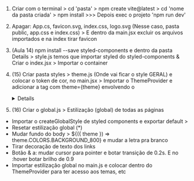 1. Criar com o terminal > cd 'pasta' > npm create vite@latest > cd 'nome da pasta criada' > npm install >>> Depois exec o projeto 'npm run dev'

2. Apagar: App.cs, favicon.svg, index.css, logo.svg (Nesse caso, pasta public, app.css e index.css) > E dentro da main.jsx excluir os arquivos importados e na index tirar favicon

4. (Aula 14) npm install --save styled-components e dentro da pasta Details > style.js temos que importar styled do styled-components & Criar o index.jsx > Importar o container

5. (15) Criar pasta styles > theme.js (Onde vai ficar o style GERAL) e colocar o token de cor, no main.jsx > Importar o ThemeProvider e adicionar a tag com theme={theme} envolvendo o <Details>

6. (16) Criar o global.js > Estilização (global) de todas as páginas
- Importar o createGlobalStyle de styled components e exportar default >
- Resetar estilização global (*)
- Mudar fundo do body > ${({ theme }) => theme.COLORS.BACKGROUND_800} e mudar a letra pra branco
- Tirar decoração de texto dos links
- Botão & a: mudar cursor para pointer e botar transição de 0.2s. E no :hover botar brilho de 0.9
- Importar estilização global no main.js e colocar dentro do ThemeProvider para ter acesso aos temas, etc

